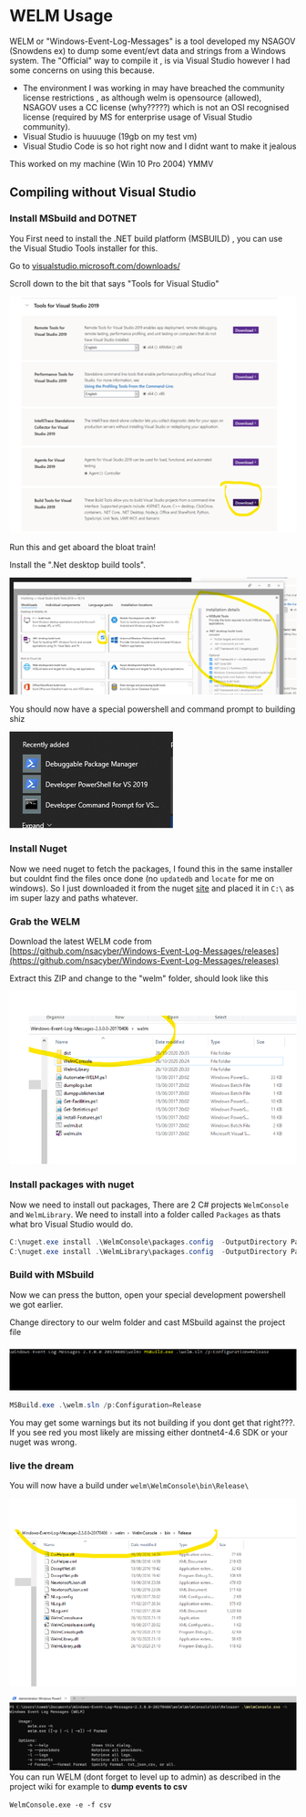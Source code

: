 # WELM Usage

WELM or "Windows-Event-Log-Messages" is a tool developed my NSAGOV (Snowdens ex) to dump some event/evt data and strings from a Windows system. The "Official" way to compile it , is via Visual Studio however I had some concerns on using this because.

* The environment I was working in may have breached the community license restrictions , as although welm is opensource (allowed), NSAGOV uses a CC license (why?????) which is not an OSI recognised license (required by MS for enterprise usage of Visual Studio community).
* Visual Studio is huuuuge (19gb on my test vm) 
* Visual Studio Code is so hot right now and I didnt want to make it jealous

This worked on my machine (Win 10 Pro 2004) YMMV

## Compiling without Visual Studio 

### Install MSbuild and DOTNET

You First need to install the .NET build platform (MSBUILD) , you can use the Visual Studio Tools installer for this. 

Go to [visualstudio.microsoft.com/downloads/](https://visualstudio.microsoft.com/downloads/)

Scroll down to the bit that says "Tools for Visual Studio"

![](img/vis1.png)

Run this and get aboard the bloat train!

Install the ".Net desktop build tools".

![](img/vis2.png)

You should now have a special powershell and command prompt to building shiz

![](img/vis3.png)

### Install Nuget

Now we need nuget to fetch the packages, I found this in the same installer but couldnt find the files once done (no ```updatedb``` and ```locate``` for me on windows). So I just downloaded it from the nuget [site](https://www.nuget.org/downloads) and placed it in ```C:\``` as im super lazy and paths whatever.

### Grab the WELM

Download the latest WELM code from [https://github.com/nsacyber/Windows-Event-Log-Messages/releases](https://github.com/nsacyber/Windows-Event-Log-Messages/releases)

Extract this ZIP and change to the "welm" folder, should look like this

![](img/vis4.png)

### Install packages with nuget

Now we need to install out packages, There are 2 C# projects ```WelmConsole``` and ```WelmLibrary```. We need to install into a folder called ```Packages``` as thats what bro Visual Studio would do.

``` powershell
C:\nuget.exe install .\WelmConsole\packages.config  -OutputDirectory Packages
C:\nuget.exe install .\WelmLibrary\packages.config  -OutputDirectory Packages
```

### Build with MSbuild

Now we can press the button, open your special development powershell we got earlier.

Change directory to our welm folder and cast MSbuild against the project file

![](img/vis5.png)

``` powershell
MSBuild.exe .\welm.sln /p:Configuration=Release
```

You may get some warnings but its not building if you dont get that right???. If you see red you most likely are missing either dontnet4-4.6 SDK or your nuget was wrong.

### live the dream

You will now have a build under ```welm\WelmConsole\bin\Release\```

![](img/vis6.png)

![](img/vis7.png)
You can run WELM (dont forget to level up to admin) as described in the project wiki for example to **dump events to csv** 


```WelmConsole.exe -e -f csv```